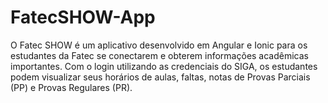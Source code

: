 # FatecSHOW-App
O Fatec SHOW é um aplicativo desenvolvido em Angular e Ionic para os estudantes da Fatec se conectarem e obterem informações acadêmicas importantes. Com o login utilizando as credenciais do SIGA, os estudantes podem visualizar seus horários de aulas, faltas, notas de Provas Parciais (PP) e Provas Regulares (PR).
